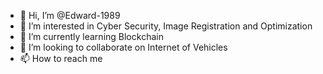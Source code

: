 - 👋 Hi, I’m @Edward-1989
- 👀 I’m interested in Cyber Security, Image Registration and Optimization
- 🌱 I’m currently learning Blockchain
- 💞️ I’m looking to collaborate on Internet of Vehicles
- 📫 How to reach me

<!---
Edward-1989/Edward-1989 is a ✨ special ✨ repository because its `README.md` (this file) appears on your GitHub profile.
You can click the Preview link to take a look at your changes.
--->
